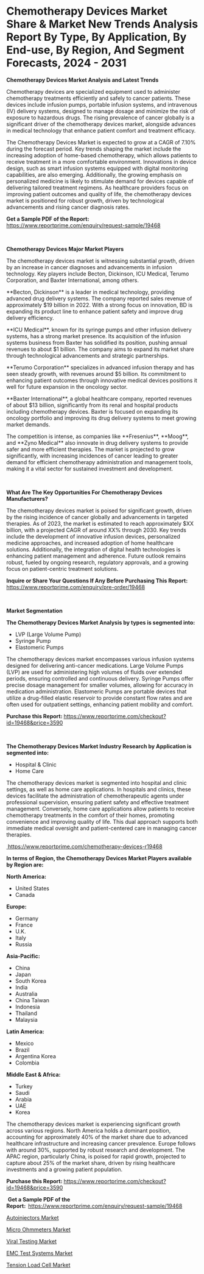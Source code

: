 <p><h1>Chemotherapy Devices Market Share & Market New Trends Analysis Report By Type, By Application, By End-use, By Region, And Segment Forecasts, 2024 - 2031</h1></p><p><strong>Chemotherapy Devices Market Analysis and Latest Trends</strong></p>
<p><p>Chemotherapy devices are specialized equipment used to administer chemotherapy treatments efficiently and safely to cancer patients. These devices include infusion pumps, portable infusion systems, and intravenous (IV) delivery systems, designed to manage dosage and minimize the risk of exposure to hazardous drugs. The rising prevalence of cancer globally is a significant driver of the chemotherapy devices market, alongside advances in medical technology that enhance patient comfort and treatment efficacy.</p><p>The Chemotherapy Devices Market is expected to grow at a CAGR of 7.10% during the forecast period. Key trends shaping the market include the increasing adoption of home-based chemotherapy, which allows patients to receive treatment in a more comfortable environment. Innovations in device design, such as smart infusion systems equipped with digital monitoring capabilities, are also emerging. Additionally, the growing emphasis on personalized medicine is likely to stimulate demand for devices capable of delivering tailored treatment regimens. As healthcare providers focus on improving patient outcomes and quality of life, the chemotherapy devices market is positioned for robust growth, driven by technological advancements and rising cancer diagnosis rates.</p></p>
<p><strong>Get a Sample PDF of the Report:&nbsp;</strong> <a href="https://www.reportprime.com/enquiry/request-sample/19468?utm_campaign=1943&utm_medium=2&utm_source=Github&utm_content=ia&utm_term=25122024&utm_id=chemotherapy-devices">https://www.reportprime.com/enquiry/request-sample/19468</a></p>
<p>&nbsp;</p>
<p><strong>Chemotherapy Devices Major Market Players</strong></p>
<p><p>The chemotherapy devices market is witnessing substantial growth, driven by an increase in cancer diagnoses and advancements in infusion technology. Key players include Becton, Dickinson, ICU Medical, Terumo Corporation, and Baxter International, among others.</p><p>**Becton, Dickinson** is a leader in medical technology, providing advanced drug delivery systems. The company reported sales revenue of approximately $19 billion in 2022. With a strong focus on innovation, BD is expanding its product line to enhance patient safety and improve drug delivery efficiency.</p><p>**ICU Medical**, known for its syringe pumps and other infusion delivery systems, has a strong market presence. Its acquisition of the infusion systems business from Baxter has solidified its position, pushing annual revenues to about $1 billion. The company aims to expand its market share through technological advancements and strategic partnerships.</p><p>**Terumo Corporation** specializes in advanced infusion therapy and has seen steady growth, with revenues around $5 billion. Its commitment to enhancing patient outcomes through innovative medical devices positions it well for future expansion in the oncology sector.</p><p>**Baxter International**, a global healthcare company, reported revenues of about $13 billion, significantly from its renal and hospital products including chemotherapy devices. Baxter is focused on expanding its oncology portfolio and improving its drug delivery systems to meet growing market demands.</p><p>The competition is intense, as companies like **Fresenius**, **Moog**, and **Zyno Medical** also innovate in drug delivery systems to provide safer and more efficient therapies. The market is projected to grow significantly, with increasing incidences of cancer leading to greater demand for efficient chemotherapy administration and management tools, making it a vital sector for sustained investment and development.</p></p>
<p>&nbsp;</p>
<p><strong>What Are The Key Opportunities For Chemotherapy Devices Manufacturers?</strong></p>
<p><p>The chemotherapy devices market is poised for significant growth, driven by the rising incidence of cancer globally and advancements in targeted therapies. As of 2023, the market is estimated to reach approximately $XX billion, with a projected CAGR of around XX% through 2030. Key trends include the development of innovative infusion devices, personalized medicine approaches, and increased adoption of home healthcare solutions. Additionally, the integration of digital health technologies is enhancing patient management and adherence. Future outlook remains robust, fueled by ongoing research, regulatory approvals, and a growing focus on patient-centric treatment solutions.</p></p>
<p><strong>Inquire or Share Your Questions If Any Before Purchasing This Report:</strong> <a href="https://www.reportprime.com/enquiry/pre-order/19468?utm_campaign=1943&utm_medium=2&utm_source=Github&utm_content=ia&utm_term=25122024&utm_id=chemotherapy-devices">https://www.reportprime.com/enquiry/pre-order/19468</a></p>
<p>&nbsp;</p>
<p><strong>Market Segmentation</strong></p>
<p><strong>The Chemotherapy Devices Market Analysis by types is segmented into:</strong></p>
<p><ul><li>LVP (Large Volume Pump)</li><li>Syringe Pump</li><li>Elastomeric Pumps</li></ul></p>
<p><p>The chemotherapy devices market encompasses various infusion systems designed for delivering anti-cancer medications. Large Volume Pumps (LVP) are used for administering high volumes of fluids over extended periods, ensuring controlled and continuous delivery. Syringe Pumps offer precise dosage management for smaller volumes, allowing for accuracy in medication administration. Elastomeric Pumps are portable devices that utilize a drug-filled elastic reservoir to provide constant flow rates and are often used for outpatient settings, enhancing patient mobility and comfort.</p></p>
<p><strong>Purchase this Report:&nbsp;</strong><a href="https://www.reportprime.com/checkout?id=19468&price=3590&utm_campaign=1943&utm_medium=2&utm_source=Github&utm_content=ia&utm_term=25122024&utm_id=chemotherapy-devices">https://www.reportprime.com/checkout?id=19468&price=3590</a></p>
<p>&nbsp;</p>
<p><strong>The Chemotherapy Devices Market Industry Research by Application is segmented into:</strong></p>
<p><ul><li>Hospital & Clinic</li><li>Home Care</li></ul></p>
<p><p>The chemotherapy devices market is segmented into hospital and clinic settings, as well as home care applications. In hospitals and clinics, these devices facilitate the administration of chemotherapeutic agents under professional supervision, ensuring patient safety and effective treatment management. Conversely, home care applications allow patients to receive chemotherapy treatments in the comfort of their homes, promoting convenience and improving quality of life. This dual approach supports both immediate medical oversight and patient-centered care in managing cancer therapies.</p></p>
<p><a href="https://www.reportprime.com/chemotherapy-devices-r19468?utm_campaign=1943&utm_medium=2&utm_source=Github&utm_content=ia&utm_term=25122024&utm_id=chemotherapy-devices">&nbsp;https://www.reportprime.com/chemotherapy-devices-r19468</a></p>
<p><strong>In terms of Region, the Chemotherapy Devices Market Players available by Region are:</strong></p>
<p>
    <p> <strong> North America: </strong>
        <ul>
            <li>United States</li>
            <li>Canada</li>
        </ul>
        </p> 
    <p> <strong> Europe: </strong>
        <ul>
            <li>Germany</li>
            <li>France</li>
            <li>U.K.</li>
            <li>Italy</li>
            <li>Russia</li>
        </ul>
        </p> 
    <p> <strong> Asia-Pacific: </strong>
        <ul>
            <li>China</li>
            <li>Japan</li>
            <li>South Korea</li>
            <li>India</li>
            <li>Australia</li>
            <li>China Taiwan</li>
            <li>Indonesia</li>
            <li>Thailand</li>
            <li>Malaysia</li>
        </ul>
        </p> 
    <p> <strong> Latin America: </strong>
        <ul>
            <li>Mexico</li>
            <li>Brazil</li>
            <li>Argentina Korea</li>
            <li>Colombia</li>
        </ul>
        </p> 
    <p> <strong> Middle East & Africa: </strong>
        <ul>
            <li>Turkey</li>
            <li>Saudi</li>
            <li>Arabia</li>
            <li>UAE</li>
            <li>Korea</li>
        </ul>
    </p>
    </p>
<p><p>The chemotherapy devices market is experiencing significant growth across various regions. North America holds a dominant position, accounting for approximately 40% of the market share due to advanced healthcare infrastructure and increasing cancer prevalence. Europe follows with around 30%, supported by robust research and development. The APAC region, particularly China, is poised for rapid growth, projected to capture about 25% of the market share, driven by rising healthcare investments and a growing patient population.</p></p>
<p><strong>Purchase this Report: </strong><a href="https://www.reportprime.com/checkout?id=19468&price=3590&utm_campaign=1943&utm_medium=2&utm_source=Github&utm_content=ia&utm_term=25122024&utm_id=chemotherapy-devices">https://www.reportprime.com/checkout?id=19468&price=3590</a></p>
<p>&nbsp;<strong>Get a Sample PDF of the Report:&nbsp;&nbsp;</strong><a href="https://www.reportprime.com/enquiry/request-sample/19468?utm_campaign=1943&utm_medium=2&utm_source=Github&utm_content=ia&utm_term=25122024&utm_id=chemotherapy-devices">https://www.reportprime.com/enquiry/request-sample/19468</a></p>
<p><strong></strong></p>
<p><p><a href="https://github.com/JakirUddin511/Market-Research-Report-List-1/blob/main/autoinjectors-market.md?utm_campaign=1943&utm_medium=2&utm_source=Github&utm_content=ia&utm_term=25122024&utm_id=chemotherapy-devices">Autoinjectors Market</a></p><p><a href="https://www.linkedin.com/pulse/revenue-insights-micro-ohmmeters-market-72-cagr-from-2024-ribmc?utm_campaign=1943&utm_medium=2&utm_source=Github&utm_content=ia&utm_term=25122024&utm_id=chemotherapy-devices">Micro Ohmmeters Market</a></p><p><a href="https://www.linkedin.com/pulse/viral-testing-market-growth-overview-industry-trends-afgxf?utm_campaign=1943&utm_medium=2&utm_source=Github&utm_content=ia&utm_term=25122024&utm_id=chemotherapy-devices">Viral Testing Market</a></p><p><a href="https://www.linkedin.com/pulse/global-emc-test-systems-market-size-trends-analysis-regional-cchrc?utm_campaign=1943&utm_medium=2&utm_source=Github&utm_content=ia&utm_term=25122024&utm_id=chemotherapy-devices">EMC Test Systems Market</a></p><p><a href="https://www.linkedin.com/pulse/detailed-market-research-tension-load-cell-analysis-cagr-147-zk1bc?utm_campaign=1943&utm_medium=2&utm_source=Github&utm_content=ia&utm_term=25122024&utm_id=chemotherapy-devices">Tension Load Cell Market</a></p></p>